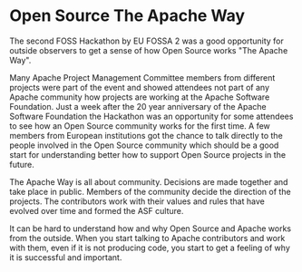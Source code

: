 # Open Source The Apache Way

The second FOSS Hackathon by EU FOSSA 2 was a good opportunity for outside observers to get a sense of how Open Source works "The Apache Way". 

Many Apache Project Management Committee members from different projects were part of the event and showed attendees not part of any Apache community how projects are working at the Apache Software Foundation. Just a week after the 20 year anniversary of the Apache Software Foundation the Hackathon was an opportunity for some attendees to see how an Open Source community works for the first time. A few members from European institutions got the chance to talk directly to the people involved in the Open Source community which should be a good start for understanding better how to support Open Source projects in the future.

The Apache Way is all about community. Decisions are made together and take place in public. Members of the community decide the direction of the projects. The contributors work with their values and rules that have evolved over time and formed the ASF culture. 

It can be hard to understand how and why Open Source and Apache works from the outside. When you start talking to Apache contributors and work with them, even if it is not producing code, you start to get a feeling of why it is successful and important.